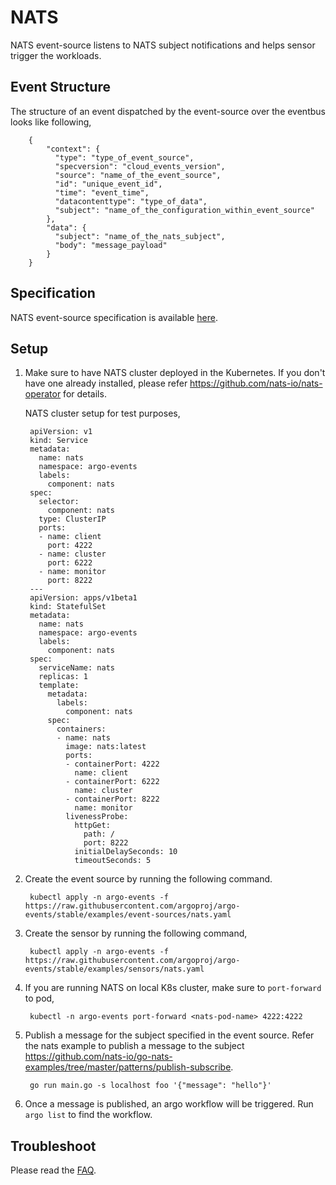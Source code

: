 # NATS

NATS event-source listens to NATS subject notifications and helps sensor trigger the workloads.

## Event Structure
The structure of an event dispatched by the event-source over the eventbus looks like following,

        {
            "context": {
              "type": "type_of_event_source",
              "specversion": "cloud_events_version",
              "source": "name_of_the_event_source",
              "id": "unique_event_id",
              "time": "event_time",
              "datacontenttype": "type_of_data",
              "subject": "name_of_the_configuration_within_event_source"
            },
            "data": {
              "subject": "name_of_the_nats_subject",
              "body": "message_payload"
            }
        }

## Specification

NATS event-source specification is available [here](https://github.com/argoproj/argo-events/blob/master/api/event-source.md#natseventssource).

## Setup

1. Make sure to have NATS cluster deployed in the Kubernetes. If you don't have one already installed, please refer https://github.com/nats-io/nats-operator for details.

   NATS cluster setup for test purposes,
   
        apiVersion: v1
        kind: Service
        metadata:
          name: nats
          namespace: argo-events
          labels:
            component: nats
        spec:
          selector:
            component: nats
          type: ClusterIP
          ports:
          - name: client
            port: 4222
          - name: cluster
            port: 6222
          - name: monitor
            port: 8222
        ---
        apiVersion: apps/v1beta1
        kind: StatefulSet
        metadata:
          name: nats
          namespace: argo-events
          labels:
            component: nats
        spec:
          serviceName: nats
          replicas: 1
          template:
            metadata:
              labels:
                component: nats
            spec:
              containers:
              - name: nats
                image: nats:latest
                ports:
                - containerPort: 4222
                  name: client
                - containerPort: 6222
                  name: cluster
                - containerPort: 8222
                  name: monitor
                livenessProbe:
                  httpGet:
                    path: /
                    port: 8222
                  initialDelaySeconds: 10
                  timeoutSeconds: 5

1. Create the event source by running the following command.

        kubectl apply -n argo-events -f https://raw.githubusercontent.com/argoproj/argo-events/stable/examples/event-sources/nats.yaml


1. Create the sensor by running the following command,

        kubectl apply -n argo-events -f https://raw.githubusercontent.com/argoproj/argo-events/stable/examples/sensors/nats.yaml

1. If you are running NATS on local K8s cluster, make sure to `port-forward` to pod,

        kubectl -n argo-events port-forward <nats-pod-name> 4222:4222
        
1. Publish a message for the subject specified in the event source. Refer the nats example to publish a message to the subject https://github.com/nats-io/go-nats-examples/tree/master/patterns/publish-subscribe.

        go run main.go -s localhost foo '{"message": "hello"}'

1. Once a message is published, an argo workflow will be triggered. Run `argo list` to find the workflow. 

## Troubleshoot
Please read the [FAQ](https://argoproj.github.io/argo-events/FAQ/).
